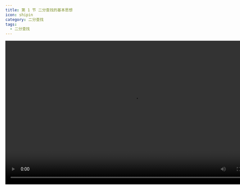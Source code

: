 ```yaml
---
title: 第 1 节 二分查找的基本思想
icon: shipin
category: 二分查找
tags:
  - 二分查找
---
```


<video src="https://suanfa8.com/files/binary-search/6-1.mp4" controls="controls" width="800" height="450">
Your browser does not support the video tag.
</video>

